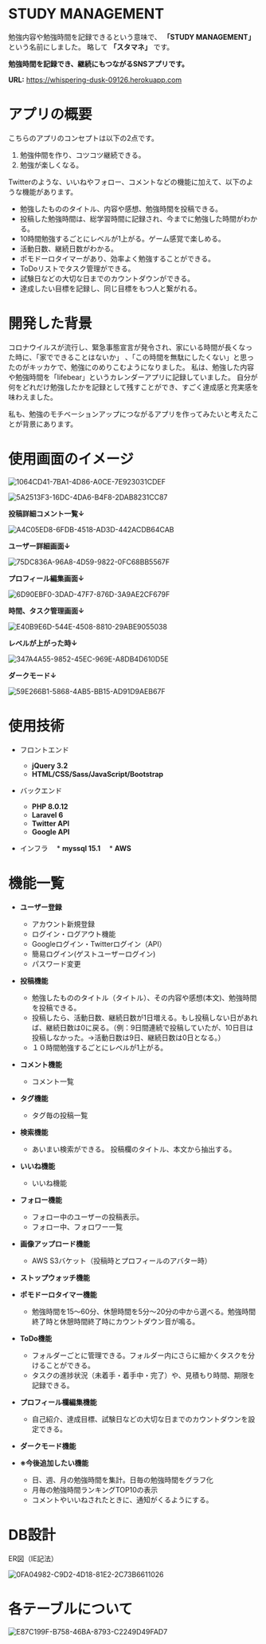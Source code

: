 # STUDY MANAGEMENT

勉強内容や勉強時間を記録できるという意味で、 **「STUDY MANAGEMENT」** という名前にしました。
略して **「スタマネ」** です。

**勉強時間を記録でき、継続にもつながるSNSアプリです。**

**URL:** https://whispering-dusk-09126.herokuapp.com

# アプリの概要

こちらのアプリのコンセプトは以下の2点です。

1. 勉強仲間を作り、コツコツ継続できる。
2. 勉強が楽しくなる。

Twitterのような、いいねやフォロー、コメントなどの機能に加えて、以下のような機能があります。

* 勉強したもののタイトル、内容や感想、勉強時間を投稿できる。
* 投稿した勉強時間は、総学習時間に記録され、今までに勉強した時間がわかる。
* 10時間勉強するごとにレベルが1上がる。ゲーム感覚で楽しめる。
* 活動日数、継続日数がわかる。
* ポモドーロタイマーがあり、効率よく勉強することができる。
* ToDoリストでタスク管理ができる。
* 試験日などの大切な日までのカウントダウンができる。
* 達成したい目標を記録し、同じ目標をもつ人と繋がれる。

# 開発した背景

コロナウイルスが流行し、緊急事態宣言が発令され、家にいる時間が長くなった時に、「家でできることはないか」
、「この時間を無駄にしたくない」と思ったのがキッカケで、勉強にのめりこむようになりました。
私は、勉強した内容や勉強時間を「lifebear」というカレンダーアプリに記録していました。
自分が何をどれだけ勉強したかを記録として残すことができ、すごく達成感と充実感を味わえました。

私も、勉強のモチベーションアップにつながるアプリを作ってみたいと考えたことが背景にあります。

# 使用画面のイメージ
   
   ![1064CD41-7BA1-4D86-A0CE-7E923031CDEF](https://user-images.githubusercontent.com/90256385/147174255-3fbd9dfa-3292-488a-afd8-01b056131e58.jpeg)

   ![5A2513F3-16DC-4DA6-B4F8-2DAB8231CC87](https://user-images.githubusercontent.com/90256385/147175020-037b1bc3-51a1-478e-8623-ae35ac32f42f.jpeg)
 
 
  
 
  
  **投稿詳細コメント一覧↓**
  
  ![A4C05ED8-6FDB-4518-AD3D-442ACDB64CAB](https://user-images.githubusercontent.com/90256385/146680850-baf862ef-14b3-4d20-9ac1-0dca02369b7b.jpeg)
  
  
  **ユーザー詳細画面↓**
  
  ![75DC836A-96A8-4D59-9822-0FC68BB5567F](https://user-images.githubusercontent.com/90256385/146680914-eee64845-8c31-4802-8b8e-f35ad6b4a70d.jpeg)
  
  
  **プロフィール編集画面↓**
  
  ![6D90EBF0-3DAD-47F7-876D-3A9AE2CF679F](https://user-images.githubusercontent.com/90256385/146680977-4377bc19-8267-44ba-a48c-ff56b1bf7ab3.jpeg)
  
  
  **時間、タスク管理画面↓**
  
  ![E40B9E6D-544E-4508-8810-29ABE9055038](https://user-images.githubusercontent.com/90256385/146681062-6ca44906-433d-4816-86fc-3018b309cb0c.jpeg)
  
  
  **レベルが上がった時↓**
  
  ![347A4A55-9852-45EC-969E-A8DB4D610D5E](https://user-images.githubusercontent.com/90256385/146681225-5e4934e9-1199-4491-a56c-224e849f32c3.jpeg)
  
  
  **ダークモード↓**
  
  ![59E266B1-5868-4AB5-BB15-AD91D9AEB67F](https://user-images.githubusercontent.com/90256385/146681238-06753e9a-ebcb-4d8e-9285-b19f2239b83e.jpeg)
  
  # 使用技術
  
 * フロントエンド
   * **jQuery 3.2**
   * **HTML/CSS/Sass/JavaScript/Bootstrap**

 * バックエンド
   * **PHP 8.0.12**
   * **Laravel 6**
   * **Twitter API**
   * **Google API**
 
 * インフラ
 　* **myssql 15.1**
 　* **AWS**

# 機能一覧

 * **ユーザー登録**
   * アカウント新規登録
   * ログイン・ログアウト機能
   * Googleログイン・Twitterログイン（API）
   * 簡易ログイン(ゲストユーザーログイン)
   * パスワード変更
 
 * **投稿機能**
   * 勉強したもののタイトル（タイトル）、その内容や感想(本文)、勉強時間を投稿できる。
   * 投稿したら、活動日数、継続日数が1日増える。もし投稿しない日があれば、継続日数は0に戻る。（例：9日間連続で投稿していたが、10日目は投稿しなかった。→活動日数は9日、継続日数は0日となる。）
   * １０時間勉強するごとにレベルが1上がる。

 * **コメント機能**
   * コメント一覧

 * **タグ機能**
   * タグ毎の投稿一覧 

 * **検索機能**
   * あいまい検索ができる。 投稿欄のタイトル、本文から抽出する。

 * **いいね機能**
   * いいね機能
 
 * **フォロー機能**
   * フォロー中のユーザーの投稿表示。
   * フォロー中、フォロワー一覧
  
 * **画像アップロード機能**
   
   * AWS S3バケット（投稿時とプロフィールのアバター時）

 * **ストップウォッチ機能**
 
 * **ポモドーロタイマー機能**
   * 勉強時間を15〜60分、休憩時間を5分〜20分の中から選べる。勉強時間終了時と休憩時間終了時にカウントダウン音が鳴る。
  
 * **ToDo機能**
   * フォルダーごとに管理できる。フォルダー内にさらに細かくタスクを分けることができる。
   * タスクの進捗状況（未着手・着手中・完了）や、見積もり時間、期限を記録できる。
  
 * **プロフィール欄編集機能**
   * 自己紹介、達成目標、試験日などの大切な日までのカウントダウンを設定できる。
 
 * **ダークモード機能**
 
 * **※今後追加したい機能**
  
   * 日、週、月の勉強時間を集計。日毎の勉強時間をグラフ化
   * 月毎の勉強時間ランキングTOP10の表示
   * コメントやいいねされたときに、通知がくるようにする。

# DB設計

ER図（IE記法）

![0FA04982-C9D2-4D18-81E2-2C73B6611026](https://user-images.githubusercontent.com/90256385/146972647-c3c074fb-2f32-41a0-a614-1d70345c196c.jpeg)


# 各テーブルについて

![E87C199F-B758-46BA-8793-C2249D49FAD7](https://user-images.githubusercontent.com/90256385/146690433-47d14cc0-501a-4339-a2b3-93b258fcfa1d.jpeg)
